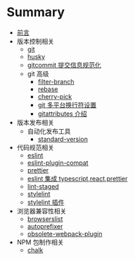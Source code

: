 # Summary

- [前言](README.md)
- 版本控制相关
  - [git](版本控制相关/git.md)
  - [husky](版本控制相关/husky.md)
  - [gitcommit 提交信息规范化](版本控制相关/gitcommit提交信息规范化.md)
  - git 高级
    - [filter-branch](版本控制相关/git高级/filter-branch.md)
    - [rebase](版本控制相关/git高级/rebase.md)
    - [cherry-pick](版本控制相关/git高级/cherry-pick.md)
    - [git 多平台换行符设置](版本控制相关/git高级/git-eol-config.md)
    - [gitattributes 介绍](版本控制相关/git高级/gitattributes介绍.md)
- 版本发布相关
  - 自动化发布工具
    - [standard-version](版本发布相关/自动化发布工具/01.standard-version.md)
- 代码规范相关
  - [eslint](代码规范相关/eslint.md)
  - [eslint-plugin-compat](代码规范相关/eslint-plugin-compat.md)
  - [prettier](代码规范相关/prettier.md)
  - [eslint 集成 typescript,react,prettier](代码规范相关/eslint集成ts,react,prettier.md)
  - [lint-staged](代码规范相关/lint-staged.md)
  - [stylelint](代码规范相关/stylelint.md)
  - [stylelint 插件](代码规范相关/stylelint插件.md)
- 浏览器兼容性相关
  - [browserslist](浏览器兼容性相关/browserslist.md)
  - [autoprefixer](浏览器兼容性相关/autoprefixer.md)
  - [obsolete-webpack-plugin](浏览器兼容性相关/obsolete-webpack-plugin.md)
- NPM 包制作相关
  - [chalk](制作nodejs工具包相关/chalk.md)
